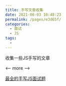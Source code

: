 ```yaml
---
title: 手写文章收集
date: 2021-06-03 10:48:23
permalink: /pages/e3d65f/
categories:
  - 面试
  - JS
tags:
  - 
---
```

收集一些JS手写的文章



<-- more -->



[最全的手写JS面试题](https://juejin.cn/post/6968713283884974088)

